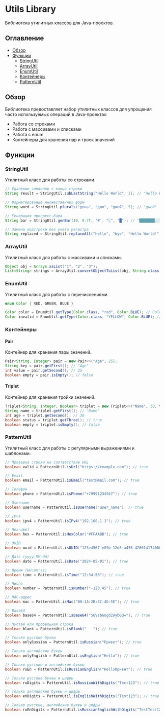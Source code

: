 # Utils Library

Библиотека утилитных классов для Java-проектов.

## Оглавление

-   [Обзор](#обзор)
-   [Функции](#функции)
    -   [StringUtil](#stringutil)
    -   [ArrayUtil](#arrayutil)
    -   [EnumUtil](#enumutil)
    -   [Контейнеры](#контейнеры)
    -   [PatternUtil](#patternutil)

## Обзор

Библиотека предоставляет набор утилитных классов для упрощения часто используемых операций в Java-проектах:

-   Работа со строками
-   Работа с массивами и списками
-   Работа с enum
-   Контейнеры для хранения пар и троек значений

## Функции

### StringUtil

Утилитный класс для работы со строками.

```java
// Удаление символов с конца строки
String result = StringUtil.subLastString("Hello World", 3); // "Hello Wo"

// Форматирование множественных форм
String word = StringUtil.plurals("день", "дня", "дней", 5); // "дней"

// Генерация прогресс-бара
String bar = StringUtil.genBar(10, 0.7f, '#', "░", "█"); // "███████░░░"

// Замена подстроки без учета регистра
String replaced = StringUtil.replaceAll("hello", "bye", "Hello World!", true); // "bye World!"
```

### ArrayUtil

Утилитный класс для работы с массивами и списками.

```java
Object obj = Arrays.asList("1", "2", "3");
List<String> strings = ArrayUtil.convertObjectToList(obj, String.class);
```

### EnumUtil

Утилитный класс для работы с перечислениями.

```java
enum Color { RED, GREEN, BLUE }

Color color = EnumUtil.getType(Color.class, "red", Color.BLUE); // Color.RED
Color invalid = EnumUtil.getType(Color.class, "YELLOW", Color.BLUE); // Color.BLUE
```

### Контейнеры

#### Pair

Контейнер для хранения пары значений.

```java
Pair<String, Integer> pair = new Pair<>("Age", 25);
String key = pair.getFirst(); // "Age"
int value = pair.getSecond(); // 25
boolean empty = pair.isEmpty(); // false
```

#### Triplet

Контейнер для хранения тройки значений.

```java
Triplet<String, Integer, Boolean> triplet = new Triplet<>("Name", 30, true);
String name = triplet.getFirst(); // "Name"
int age = triplet.getSecond(); // 30
boolean status = triplet.getThree(); // true
boolean empty = triplet.isEmpty(); // false
```

### PatternUtil

Утилитный класс для работы с регулярными выражениями и шаблонами.

```java
// Проверка строки на соответствие URL
boolean valid = PatternUtil.isUrl("https://example.com"); // true

// Email
boolean email = PatternUtil.isEmail("test@mail.com"); // true

// Телефон
boolean phone = PatternUtil.isPhone("+79991234567"); // true

// Username
boolean username = PatternUtil.isUsername("user_name"); // true

// IPv4
boolean ipv4 = PatternUtil.isIPv4("192.168.1.1"); // true

// Hex-цвет
boolean hex = PatternUtil.isHexColor("#FFAABB"); // true

// UUID
boolean uuid = PatternUtil.isUUID("123e4567-e89b-12d3-a456-426614174000"); // true

// Дата (yyyy-MM-dd)
boolean date = PatternUtil.isDate("2024-05-01"); // true

// Время (HH:mm:ss)
boolean time = PatternUtil.isTime("12:34:56"); // true

// Число
boolean number = PatternUtil.isNumber("-123.45"); // true

// MAC-адрес
boolean mac = PatternUtil.isMac("00:1A:2B:3C:4D:5E"); // true

// Base64
boolean base64 = PatternUtil.isBase64("SGVsbG8gd29ybGQ="); // true

// Пустая или пробельная строка
boolean blank = PatternUtil.isBlank("   "); // true

// Только русские буквы
boolean onlyRussian = PatternUtil.isRussian("Привет"); // true

// Только английские буквы
boolean onlyEnglish = PatternUtil.isEnglish("Hello"); // true

// Только русские и английские буквы
boolean ruEn = PatternUtil.isRussianEnglish("HelloПривет"); // true

// Только русские буквы и цифры
boolean ruDigits = PatternUtil.isRussianWithDigits("Тест123"); // true

// Только английские буквы и цифры
boolean enDigits = PatternUtil.isEnglishWithDigits("Test123"); // true

// Только русские, английские буквы и цифры
boolean ruEnDigits = PatternUtil.isRussianEnglishWithDigits("TestТест123"); // true
```
